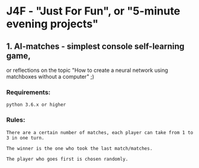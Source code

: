 # J4F - "Just For Fun", or "5-minute evening projects"

## 1. AI-matches - simplest console self-learning game, 
or reflections on the topic "How to create a neural network using matchboxes without a computer" ;)

### Requirements:

    python 3.6.x or higher

### Rules:

    There are a certain number of matches, each player can take from 1 to 3 in one turn.
    
    The winner is the one who took the last match/matches. 
    
    The player who goes first is chosen randomly.
    
